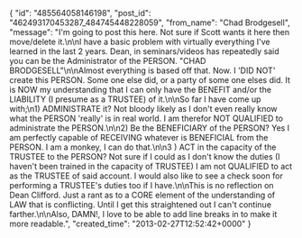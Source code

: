  {
   "id": "485564058146198",
   "post_id": "462493170453287_484745448228059",
   "from_name": "Chad Brodgesell",
   "message": "I'm going to post this here. Not sure if Scott wants it here then move/delete it.\n\nI have a basic problem with virtually everything I've learned in the last 2 years. Dean, in seminars/videos has repeatedly said you can be the Administrator of the PERSON. \"CHAD BRODGESELL\"\n\nAlmost everything is based off that. Now. I 'DID NOT' create this PERSON. Some one else did, or a party of some one elses did. It is NOW my understanding that I can only have the BENEFIT and/or the LIABILITY (I presume as a TRUSTEE) of it.\n\nSo far I have come up with;\n1) ADMINISTRATE it? Not bloody likely as I don't even really know what the PERSON 'really' is in real world. I am therefor NOT QUALIFIED to administrate the PERSON.\n\n2) Be the BENEFICIARY of the PERSON? Yes I am perfectly capable of RECEIVING whatever is BENEFICIAL from the PERSON. I am a monkey, I can do that.\n\n3 ) ACT in the capacity of the TRUSTEE to the PERSON? Not sure if I could as I don't know the duties (I haven't been trained in the capacity of TRUSTEE) I am not QUALIFIED to act as the TRUSTEE of said account. I would also like to see a check soon for performing a TRUSTEE's duties too if I have.\n\nThis is no reflection on Dean Clifford. Just a rant as to a CORE element of the understanding of LAW that is conflicting. Until I get this straightened out I can't continue farther.\n\nAlso, DAMN!, I love to be able to add line breaks in to make it more readable.",
   "created_time": "2013-02-27T12:52:42+0000"
 }
